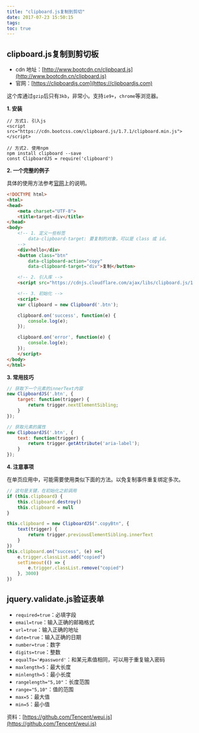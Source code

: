 ```yaml
---
title: "clipboard.js复制到剪切"
date: 2017-07-23 15:50:15
tags:
toc: true
---
```


## clipboard.js复制到剪切板

*   cdn 地址：[http://www.bootcdn.cn/clipboard.js](http://www.bootcdn.cn/clipboard.js)
*   官网：[https://clipboardjs.com](https://clipboardjs.com)

这个库通过`gzip`后只有`3kb`，非常小。支持`ie9+`，`chrome`等浏览器。

**1. 安装**

```
// 方式1. 引入js
<script src="https://cdn.bootcss.com/clipboard.js/1.7.1/clipboard.min.js"></script>

// 方式2. 使用npm
npm install clipboard --save
const ClipboardJS = require('clipboard')
```

**2. 一个完整的例子**

具体的使用方法参考[官网](https://clipboardjs.com)上的说明。

```html
<!DOCTYPE html>
<html>
<head>
    <meta charset="UTF-8">
    <title>target-div</title>
</head>
<body>
    <!-- 1. 定义一些标签 
        data-clipboard-target: 要复制的对象，可以是 class 或 id。
    -->
    <div>hello</div>
    <button class="btn"
        data-clipboard-action="copy"
        data-clipboard-target="div">复制</button>

    <!-- 2. 引入库 -->
    <script src="https://cdnjs.cloudflare.com/ajax/libs/clipboard.js/1.7.1/clipboard.min.js"></script>

    <!-- 3. 初始化 -->
    <script>
    var clipboard = new Clipboard('.btn');

    clipboard.on('success', function(e) {
        console.log(e);
    });

    clipboard.on('error', function(e) {
        console.log(e);
    });
    </script>
</body>
</html>
```

**3. 常用技巧**

```js
// 获取下一个元素的innerText内容
new ClipboardJS('.btn', {
    target: function(trigger) {
        return trigger.nextElementSibling;
    }
});

// 获取元素的属性
new ClipboardJS('.btn', {
    text: function(trigger) {
        return trigger.getAttribute('aria-label');
    }
});
```

**4. 注意事项**

在单页应用中，可能需要使用类似下面的方法。以免复制事件重复绑定多次。

```js
// 这句是关键，在初始化之前调用
if (this.clipboard) {
    this.clipboard.destroy()
    this.clipboard = null
}

this.clipboard = new ClipboardJS(".copyBtn", {
    text(trigger) {
        return trigger.previousElementSibling.innerText
    }
})
this.clipboard.on("success", (e) =>{
    e.trigger.classList.add("copied")
    setTimeout(() => {
        e.trigger.classList.remove("copied")
    }, 3000)
})
```

## jquery.validate.js验证表单

- `required=true`：必填字段
- `email=true`：输入正确的邮箱格式
- `url=true`：输入正确的地址
- `date=true`：输入正确的日期
- `number=true`：数字
- `digits=true`：整数
- `equalTo='#password'`：和某元素值相同，可以用于重复输入密码
- `maxlength=5`：最大长度
- `minlength=5`：最小长度
- `rangelength="5,10"`：长度范围
- `range="5,10"`：值的范围
- `max=5`：最大值
- `min=5`：最小值

资料：[https://github.com/Tencent/weui.js](https://github.com/Tencent/weui.js)